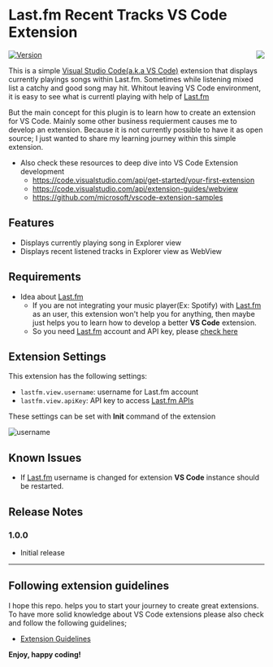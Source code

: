 # Last.fm Recent Tracks **VS Code** Extension

<img src="https://user-images.githubusercontent.com/4550197/144708315-1f4392bf-0289-4909-934e-3f3f44242336.gif" align="right" />


[![Version](https://vsmarketplacebadge.apphb.com/version/ArdaCetinkaya.vscode-lastfm-listening-now.svg)](https://marketplace.visualstudio.com/items?itemName=ArdaCetinkaya.vscode-lastfm-listening-now&ssr=false#overview)

This is a simple [Visual Studio Code(a.k.a VS Code)](https://code.visualstudio.com/) extension that displays currently playings songs within Last.fm. Sometimes while listening mixed list a catchy and good song may hit. Whitout leaving VS Code environment, it is easy to see what is currentl playing with help of [Last.fm](https://last.fm)

But the main concept for this plugin is to learn how to create an extension for VS Code. Mainly some other business requierment causes me to develop an extension. Because it is not currently possible to have it as open source; I just wanted to share my learning journey within this simple extension.

- Also check these resources to deep dive into VS Code Extension development
    - https://code.visualstudio.com/api/get-started/your-first-extension
    - https://code.visualstudio.com/api/extension-guides/webview
    - https://github.com/microsoft/vscode-extension-samples

## Features

- Displays currently playing song in Explorer view
- Displays recent listened tracks in Explorer view as WebView

## Requirements

- Idea about [Last.fm](https://last.fm)
    - If you are not integrating your music player(Ex: Spotify) with [Last.fm](https://last.fm) as an user, this extension won't help you for anything, then maybe just helps you to learn how to develop a better **VS Code** extension.
    - So you need [Last.fm](https://last.fm) account and API key, please [check here](https://www.last.fm/api/account/create)


## Extension Settings

This extension has the following settings:

* `lastfm.view.username`: username for Last.fm account
* `lastfm.view.apiKey`: API key to access [Last.fm APIs]()

These settings can be set with **Init** command of the extension

![username](https://user-images.githubusercontent.com/4550197/144709191-c49d2755-6abe-4650-8956-40b1344f7cc0.gif)


## Known Issues

- If [Last.fm](https://last.fm) username is changed for extension **VS Code** instance should be restarted.

## Release Notes

### 1.0.0

- Initial release

-----------------------------------------------------------------------------------------------------------
## Following extension guidelines

I hope this repo. helps you to start your journey to create great extensions. To have more solid knowledge about VS Code extensions please also check and follow the following guidelines;

* [Extension Guidelines](https://code.visualstudio.com/api/references/extension-guidelines)


**Enjoy, happy coding!**
